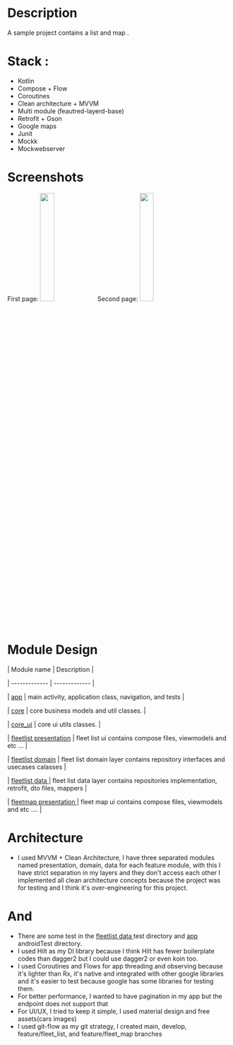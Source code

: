 
#  Description

A sample project contains a list and map .

#  Stack :
- Kotlin
- Compose + Flow
- Coroutines
- Clean architecture + MVVM
- Multi module (feautred-layerd-base)
- Retrofit + Gson
- Google maps
- Junit
- Mockk
- Mockwebserver

#  Screenshots
First page:
<img src="https://github.com/amrhsyn/free-now-assignment/blob/main/screenshots/s1.png" width="25%">
Second page:
<img src="https://github.com/amrhsyn/free-now-assignment/blob/main/screenshots/s2.png" width="25%">

#  Module Design

| Module name | Description |

| ------------- | ------------- |

| [app](/app/) | main activity, application class, navigation, and tests |

| [core](/core/)  | core business models and util classes. |

| [core_ui](/core_ui/)  | core ui utils classes. |

| [fleetlist presentation](/fleetlist/fleetlist_presentation/)  | fleet list ui contains compose files, viewmodels and etc ... |

| [fleetlist domain](/fleetlist/fleetlist_domain) | fleet list domain layer contains repository interfaces and usecases calasses |

| [fleetlist data ](/fleetlist/fleetlist_data/) | fleet list data layer contains repositories implementation, retrofit, dto files, mappers |

| [fleetmap presentation ](/fleetmap/presentation/)  | fleet map ui contains compose files, viewmodels and etc .... |

#  Architecture
- I used MVVM + Clean Architecture, I have three separated modules named presentation, domain, data for each feature module, with this I have strict separation in my layers and they don't access each other I implemented all clean architecture concepts because the project was for testing and I think it's over-engineering for this project.

#  And 
- There are some test in the [fleetlist data ](/fleetlist/fleetlist_data/) test directory and [app](/app/) androidTest directory.
- I used Hilt as my DI library because I think Hilt has fewer boilerplate codes than dagger2 but I could use dagger2 or even koin too.
- I used Coroutines and Flows for app threading and observing because it's lighter than Rx, it's native and integrated with other google libraries and it's easier to test because google has some libraries for testing them.
- For better performance, I wanted to have pagination in my app but the endpoint does not support that
- For UI/UX, I tried to keep it simple, I used material design and free assets(cars images) 
- I used git-flow as my git strategy, I created main, develop, feature/fleet_list, and feature/fleet_map branches